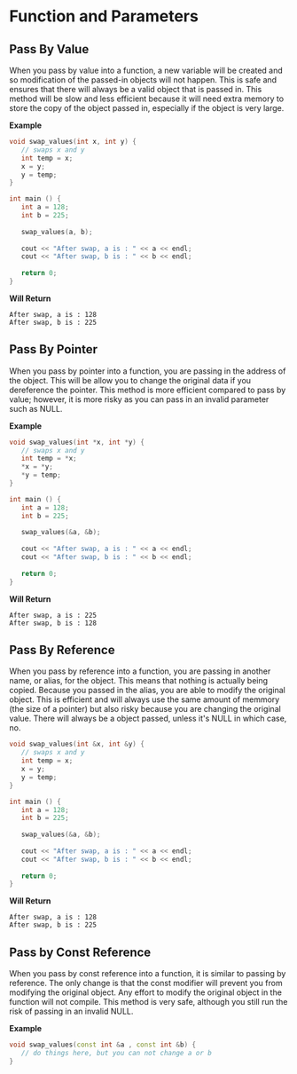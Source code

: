 # Function and Parameters
## Pass By Value
When you pass by value into a function, a new variable will be created and so modification of the passed-in objects will not happen. This is safe and ensures that there will always be a valid object that is passed in. This method will be slow and less efficient because it will need extra memory to store the copy of the object passed in, especially if the object is very large.

**Example**
```C++
void swap_values(int x, int y) {
   // swaps x and y 
   int temp = x; 
   x = y;    
   y = temp; 
}

int main () {
   int a = 128;
   int b = 225;
 
   swap_values(a, b);
   
   cout << "After swap, a is : " << a << endl;
   cout << "After swap, b is : " << b << endl;
   
   return 0;
}
```
**Will Return**
```
After swap, a is : 128
After swap, b is : 225
```

## Pass By  Pointer
When you pass by pointer into a function, you are passing in the address of the object. This will be allow you to change the original data if you dereference the pointer. This method is more efficient compared to pass by value; however, it is more risky as you can pass in an invalid parameter such as NULL.

**Example**
```C++
void swap_values(int *x, int *y) {
   // swaps x and y
   int temp = *x;
   *x = *y;
   *y = temp;
}

int main () {
   int a = 128;
   int b = 225;
 
   swap_values(&a, &b);
   
   cout << "After swap, a is : " << a << endl;
   cout << "After swap, b is : " << b << endl;
   
   return 0;
}
```
**Will Return**
```
After swap, a is : 225
After swap, b is : 128
```

## Pass By Reference
When you pass by reference into a function, you are passing in another name, or alias, for the object. This means that nothing is actually being copied. Because you passed in the alias, you are able to modify the original object. This is efficient and will always use the same amount of memmory (the size of a pointer) but also risky because you are changing the original value. There will always be a object passed, unless it's NULL in which case, no.

```C++
void swap_values(int &x, int &y) {
   // swaps x and y
   int temp = x;
   x = y;
   y = temp;
}

int main () {
   int a = 128;
   int b = 225;
 
   swap_values(&a, &b);
   
   cout << "After swap, a is : " << a << endl;
   cout << "After swap, b is : " << b << endl;
   
   return 0;
}
```
**Will Return**
```
After swap, a is : 128
After swap, b is : 225
```

## Pass by Const Reference
When you pass by const reference into a function, it is similar to passing by reference. The only change is that the const modifier will prevent you from modifying the original object. Any effort to modify the original object in the function will not compile. This method is very safe, although you still run the risk of passing in an invalid NULL.

**Example**
```C++
void swap_values(const int &a , const int &b) {
   // do things here, but you can not change a or b 
}
```
